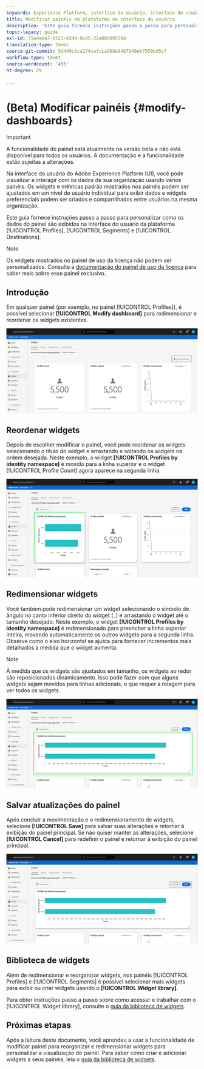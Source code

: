 ```yaml
---
keywords: Experience Platform, interface do usuário, interface do usuário, painéis, painel, perfis, segmentos, destinos, uso de licença
title: Modificar painéis da plataforma na interface do usuário
description: 'Este guia fornece instruções passo a passo para personalizar como os dados do Adobe Experience Platform de sua organização são exibidos nos painéis. '
topic-legacy: guide
exl-id: 75e4aea7-b521-434d-9cd5-32a00d00550d
translation-type: tm+mt
source-git-commit: 5d449c1ca174cafcca988e9487940eb7550bd5cf
workflow-type: tm+mt
source-wordcount: '455'
ht-degree: 2%

---
```


# (Beta) Modificar painéis {#modify-dashboards}

>[!IMPORTANT]
>
>A funcionalidade do painel está atualmente na versão beta e não está disponível para todos os usuários. A documentação e a funcionalidade estão sujeitas a alterações.

Na interface do usuário do Adobe Experience Platform (UI), você pode visualizar e interagir com os dados de sua organização usando vários painéis. Os widgets e métricas padrão mostrados nos painéis podem ser ajustados em um nível de usuário individual para exibir dados e widgets preferenciais podem ser criados e compartilhados entre usuários na mesma organização.

Este guia fornece instruções passo a passo para personalizar como os dados do painel são exibidos na interface do usuário da plataforma [!UICONTROL Profiles], [!UICONTROL Segments] e [!UICONTROL Destinations].

>[!NOTE]
>
>Os widgets mostrados no painel de uso da licença não podem ser personalizados. Consulte a [documentação do painel de uso da licença](guides/license-usage.md) para saber mais sobre esse painel exclusivo.

## Introdução

Em qualquer painel (por exemplo, no painel [!UICONTROL Profiles]), é possível selecionar **[!UICONTROL Modify dashboard]** para redimensionar e reordenar os widgets existentes.

![](images/customization/modify-dashboard.png)

## Reordenar widgets

Depois de escolher modificar o painel, você pode reordenar os widgets selecionando o título do widget e arrastando e soltando os widgets na ordem desejada. Neste exemplo, o widget **[!UICONTROL Profiles by identity namespace]** é movido para a linha superior e o widget [!UICONTROL Profile Count] agora aparece na segunda linha.

![](images/customization/move-widget.png)

## Redimensionar widgets

Você também pode redimensionar um widget selecionando o símbolo de ângulo no canto inferior direito do widget (`⌟`) e arrastando o widget até o tamanho desejado. Neste exemplo, o widget **[!UICONTROL Profiles by identity namespace]** é redimensionado para preencher a linha superior inteira, movendo automaticamente os outros widgets para a segunda linha. Observe como o eixo horizontal se ajusta para fornecer incrementos mais detalhados à medida que o widget aumenta.

>[!NOTE]
>
>À medida que os widgets são ajustados em tamanho, os widgets ao redor são reposicionados dinamicamente. Isso pode fazer com que alguns widgets sejam movidos para linhas adicionais, o que requer a rolagem para ver todos os widgets.

![](images/customization/resize-widget.png)

## Salvar atualizações do painel

Após concluir a movimentação e o redimensionamento de widgets, selecione **[!UICONTROL Save]** para salvar suas alterações e retornar à exibição do painel principal. Se não quiser manter as alterações, selecione **[!UICONTROL Cancel]** para redefinir o painel e retornar à exibição do painel principal.

![](images/customization/save-changes.png)

## Biblioteca de widgets

Além de redimensionar e reorganizar widgets, nos painéis [!UICONTROL Profiles] e [!UICONTROL Segments] é possível selecionar mais widgets para exibir ou criar widgets usando o **[!UICONTROL Widget library]**.

Para obter instruções passo a passo sobre como acessar e trabalhar com o [!UICONTROL Widget library], consulte o [guia da biblioteca de widgets](widget-library.md).

## Próximas etapas

Após a leitura deste documento, você aprendeu a usar a funcionalidade de modificar painel para reorganizar e redimensionar widgets para personalizar a visualização do painel. Para saber como criar e adicionar widgets a seus painéis, leia o [guia da biblioteca de widgets](widget-library.md).
